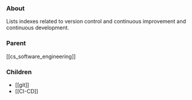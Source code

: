 ### About
Lists indexes related to version control and continuous improvement and continuous development.

### Parent
[[cs_software_engineering]]

### Children
- [[git]]
- [[CI-CD]]
